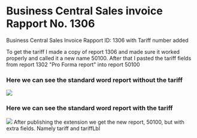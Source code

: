 # Business Central Sales invoice Rapport No. 1306
Business Central Sales Invoice Rapport ID: 1306 with Tariff number added 

To get the tariff I made a copy of report 1306 and made sure it worked properly and called it a new name 50100.
After that I pasted the tariff fields from report 1302 "Pro Forma report" into report 50100

### Here we can see the standard word report without the tariff
![]('./1306ReportWithoutTariff')


### Here we can see the standard word report with the tariff
![]("./1306ReportWithTariff")
After publishing the extension we get the new report, 50100, but with extra fields. Namely tariff and tariffLbl

